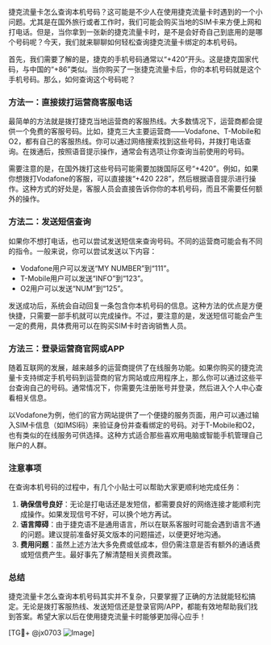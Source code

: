 捷克流量卡怎么查询本机号码？这可能是不少人在使用捷克流量卡时遇到的一个小问题。尤其是在国外旅行或者工作时，我们可能会购买当地的SIM卡来方便上网和打电话。但是，当你拿到一张新的捷克流量卡时，是不是会好奇自己到底用的是哪个号码呢？今天，我们就来聊聊如何轻松查询捷克流量卡绑定的本机号码。

首先，我们需要了解的是，捷克的手机号码通常以“+420”开头。这是捷克国家代码，与中国的“+86”类似。当你购买了一张捷克流量卡后，你的本机号码就是这个手机号码。那么，如何查询这个号码呢？

### 方法一：直接拨打运营商客服电话

最简单的方法就是拨打捷克当地运营商的客服热线。大多数情况下，运营商都会提供一个免费的客服号码。比如，捷克三大主要运营商——Vodafone、T-Mobile和O2，都有自己的客服热线。你可以通过网络搜索找到这些号码，并拨打电话查询。在拨通后，按照语音提示操作，通常会有选项让你查询当前使用的号码。

需要注意的是，在国外拨打这些号码可能需要加拨国际区号“+420”。例如，如果你想拨打Vodafone的客服，可以直接拨“+420 228”，然后根据语音提示进行操作。这种方式的好处是，客服人员会直接告诉你你的本机号码，而且不需要任何额外的操作。

### 方法二：发送短信查询

如果你不想打电话，也可以尝试发送短信来查询号码。不同的运营商可能会有不同的指令。一般来说，你可以尝试发送以下内容：

- Vodafone用户可以发送“MY NUMBER”到“111”。
- T-Mobile用户可以发送“INFO”到“123”。
- O2用户可以发送“NUM”到“125”。

发送成功后，系统会自动回复一条包含你本机号码的信息。这种方法的优点是方便快捷，只需要一部手机就可以完成操作。不过，要注意的是，发送短信可能会产生一定的费用，具体费用可以在购买SIM卡时咨询销售人员。

### 方法三：登录运营商官网或APP

随着互联网的发展，越来越多的运营商提供了在线服务功能。如果你购买的捷克流量卡支持绑定手机号码到运营商的官方网站或应用程序上，那么你可以通过这些平台查询自己的号码。通常情况下，你需要先注册账号并登录，然后进入个人中心查看相关信息。

以Vodafone为例，他们的官方网站提供了一个便捷的服务页面，用户可以通过输入SIM卡信息（如IMSI码）来验证身份并查看绑定的号码。对于T-Mobile和O2，也有类似的在线服务可供选择。这种方式适合那些喜欢用电脑或智能手机管理自己账户的人群。

### 注意事项

在查询本机号码的过程中，有几个小贴士可以帮助大家更顺利地完成任务：

1. **确保信号良好**：无论是打电话还是发短信，都需要良好的网络连接才能顺利完成操作。如果发现信号不好，可以换个地方再试。
2. **语言障碍**：由于捷克语不是通用语言，所以在联系客服时可能会遇到语言不通的问题。建议提前准备好英文版本的问题描述，以便更好地沟通。
3. **费用问题**：虽然上述方法大多免费或低成本，但仍需注意是否有额外的通话费或短信费产生。最好事先了解清楚相关资费政策。

### 总结

捷克流量卡怎么查询本机号码其实并不复杂，只要掌握了正确的方法就能轻松搞定。无论是拨打客服热线、发送短信还是登录官网/APP，都能有效地帮助我们找到答案。希望大家以后在使用捷克流量卡时能够更加得心应手！

[TG💪+ @jx0703 ![Image](https://github.com/user-attachments/assets/dbca1d08-cadb-493c-b0ec-ad6f7a83f270)]